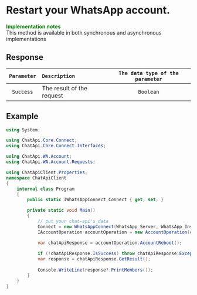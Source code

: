 # Restart your WhatsApp account.
**<span style="color:green">Implementation notes</span>**<br/>
This method is available in both synchronous and asynchronous implementations

## Response
| `Parameter`           | `Description`                                           | `The data type of the parameter` | 
|:---------------------:|:--------------------------------------------------------|:--------------------------------:|
| `Success`             | The result of the request                               | `Boolean`

## Example
```csharp
using System;

using ChatApi.Core.Connect;
using ChatApi.Core.Connect.Interfaces;

using ChatApi.WA.Account;
using ChatApi.WA.Account.Requests;

using ChatApiClient.Properties;
namespace ChatApiClient
{
    internal class Program
    {
        public static IWhatsAppConnect Connect { get; set; }

        private static void Main()
        {
            // put your chat-api's data
            Connect = new WhatsAppConnect(WhatsApp_Server, WhatsApp_Instance, WhatsApp_Token); 
            IAccountOperation accountOperation = new AccountOperation(connect);

            var chatApiResponse = accountOperation.AccountReboot();
            
            if (!chatApiResponse.IsSuccess) throw chatApiResponse.Exception!;
            var response = chatApiResponse.GetResult();
            
            Console.WriteLine(response?.PrintMembers());
        }
    }
}
```
